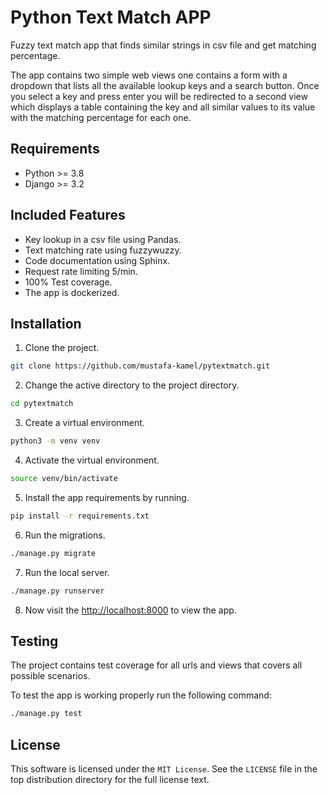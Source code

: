 # Python Text Match APP
Fuzzy text match app that finds similar strings in csv file and get matching percentage. 

The app contains two simple web views one contains a form with a dropdown that lists all the available lookup keys and a search button. Once you select a key and press enter you will be redirected to a second view which displays a table containing the key and all similar values to its value with the matching percentage for each one.

## Requirements
* Python >= 3.8
* Django >= 3.2


## Included Features
- Key lookup in a csv file using Pandas.
- Text matching rate using fuzzywuzzy.
- Code documentation using Sphinx.
- Request rate limiting 5/min.
- 100% Test coverage.
- The app is dockerized.


## Installation
1. Clone the project.
```bash
git clone https://github.com/mustafa-kamel/pytextmatch.git
```
2. Change the active directory to the project directory.
```bash
cd pytextmatch
```
3. Create a virtual environment.
```bash
python3 -m venv venv
```
4. Activate the virtual environment.
```bash
source venv/bin/activate
```
5. Install the app requirements by running.
```bash
pip install -r requirements.txt
```
6. Run the migrations.
```bash
./manage.py migrate
```
7. Run the local server.
```bash
./manage.py runserver
```
8. Now visit the [http://localhost:8000](http://localhost:8000/) to view the app.



## Testing
The project contains test coverage for all urls and views that covers all possible scenarios.

To test the app is working properly run the following command:
```bash
./manage.py test
```



## License
This software is licensed under the `MIT License`. See the ``LICENSE``
file in the top distribution directory for the full license text.
